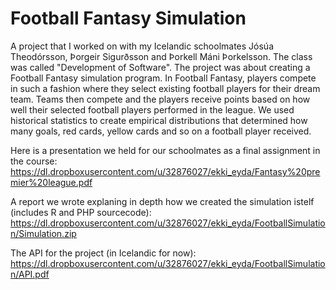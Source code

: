 # Football Fantasy Simulation

A project that I worked on with my Icelandic schoolmates Jósúa Theodórsson, Þorgeir Sigurðsson and Þorkell Máni Þorkelsson. The class was called "Development of Software". The project was about creating a Football Fantasy simulation program. In Football Fantasy, players compete in such a fashion where they select existing football players for their dream team. Teams then compete and the players receive points based on how well their selected football players performed in the league. We used historical statistics to create empirical distributions that determined how many goals, red cards, yellow cards and so on a football player received. 

Here is a presentation we held for our schoolmates as a final assignment in the course: https://dl.dropboxusercontent.com/u/32876027/ekki_eyda/Fantasy%20premier%20league.pdf

A report we wrote explaning in depth how we created the simulation istelf (includes R and PHP sourcecode):
https://dl.dropboxusercontent.com/u/32876027/ekki_eyda/FootballSimulation/Simulation.zip

The API for the project (in Icelandic for now):
https://dl.dropboxusercontent.com/u/32876027/ekki_eyda/FootballSimulation/API.pdf
